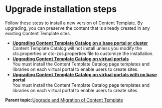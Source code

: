 # Upgrade installation steps 

Follow these steps to install a new version of Content Template. By upgrading, you can preserve the content that is already created in any existing Content Template sites.

-   **[Upgrading Content Template Catalog on a base portal or cluster ](../ctc/ctc-install-upgrade-base.md)**  
Content Template Catalog will not install unless you modify the ctc.properties or ctc-zos.properties file to customize the installation.
-   **[Upgrading Content Template Catalog on virtual portals ](../ctc/ctc-install-upgrade-virtual.md)**  
You must install the Content Template Catalog page templates and libraries on each virtual portal to enable users to create sites.
-   **[Upgrading Content Template Catalog on virtual portals with no base portal ](../ctc/ctc-install-upgrade-virtual-nobase.md)**  
You must install the Content Template Catalog page templates and libraries on each virtual portal to enable users to create sites.

**Parent topic:**[Upgrade and Migration of Content Template ](../ctc/ctc_migr_overview.md)

